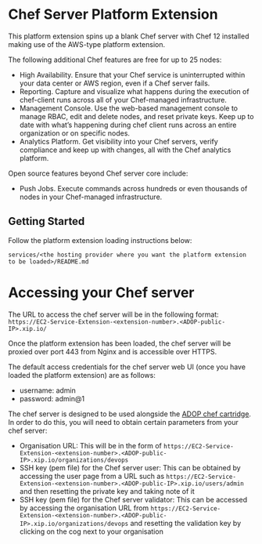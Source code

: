 # Chef Server Platform Extension
This platform extension spins up a blank Chef server with Chef 12 installed making use of the AWS-type platform extension. 

The following additional Chef features are free for up to 25 nodes:

* High Availability. Ensure that your Chef service is uninterrupted within your data center or AWS region, even if a Chef server fails.
* Reporting. Capture and visualize what happens during the execution of chef-client runs across all of your Chef-managed infrastructure.
* Management Console. Use the web-based management console to manage RBAC, edit and delete nodes, and reset private keys. Keep up to date with what’s happening during chef client runs across an entire organization or on specific nodes.
* Analytics Platform. Get visibility into your Chef servers, verify compliance and keep up with changes, all with the Chef analytics platform.

Open source features beyond Chef server core include:

* Push Jobs. Execute commands across hundreds or even thousands of nodes in your Chef-managed infrastructure.

## Getting Started

Follow the platform extension loading instructions below:
```
services/<the hosting provider where you want the platform extension to be loaded>/README.md
```

# Accessing your Chef server
The URL to access the chef server will be in the following format:
``` https://EC2-Service-Extension-<extension-number>.<ADOP-public-IP>.xip.io/ ```

Once the platform extension has been loaded, the chef server will be proxied over port 443 from Nginx and is accessible over HTTPS.

The default access credentials for the chef server web UI (once you have loaded the platform extension) are as follows:

 * username: admin
 * password: admin@1
 
The chef server is designed to be used alongside the [ADOP chef cartridge](https://github.com/Accenture/adop-cartridge-chef). In order to do this, you will need to obtain certain parameters from your chef server:

* Organisation URL: This will be in the form of ``` https://EC2-Service-Extension-<extension-number>.<ADOP-public-IP>.xip.io/organizations/devops ```
* SSH key (pem file) for the Chef server user: This can be obtained by accessing the user page from a URL such as ``` https://EC2-Service-Extension-<extension-number>.<ADOP-public-IP>.xip.io/users/admin ``` and then resetting the private key and taking note of it
* SSH key (pem file) for the Chef server validator: This can be accessed by accessing the organisation URL from ``` https://EC2-Service-Extension-<extension-number>.<ADOP-public-IP>.xip.io/organizations/devops ``` and resetting the validation key by clicking on the cog next to your organisation
